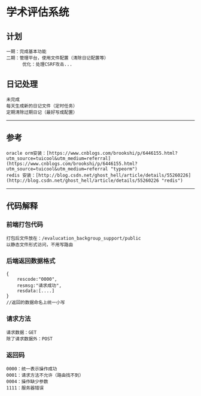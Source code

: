 # 学术评估系统

## 计划
	一期：完成基本功能
	二期：管理平台，使用文件配置（清除日记配置等）
		  优化：处理CSRF攻击...

## 日记处理
	未完成
	每天生成新的日记文件（定时任务）
	定期清除过期日记（最好写成配置）

-----
## 参考
	oracle orm安装：[https://www.cnblogs.com/brookshi/p/6446155.html?utm_source=tuicool&utm_medium=referral](https://www.cnblogs.com/brookshi/p/6446155.html?utm_source=tuicool&utm_medium=referral "typeorm")
	redis 安装：[http://blog.csdn.net/ghost_hell/article/details/55260226](http://blog.csdn.net/ghost_hell/article/details/55260226 "redis")

----
## 代码解释

### 前端打包代码
	打包后文件放在：/evalucation_backgroup_support/public
	以静态文件形式访问，不用写路由

### 后端返回数据格式
	{
		rescode:"0000",
		resmsg:"请求成功",
		resdata:[....]
	}
	//返回的数据命名上统一小写

### 请求方法
	请求数据：GET
	除了请求数据外：POST

### 返回码
	0000：统一表示操作成功
	0001：请求方法不允许（路由找不到）
	0004：操作缺少参数
	1111：服务器错误
